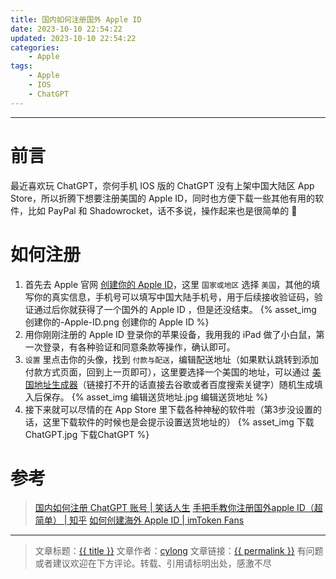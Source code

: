 ```yaml
---
title: 国内如何注册国外 Apple ID
date: 2023-10-10 22:54:22
updated: 2023-10-10 22:54:22
categories:
    - Apple
tags:
    - Apple
    - IOS
    - ChatGPT
---
```

---

# 前言

最近喜欢玩 ChatGPT，奈何手机 IOS 版的 ChatGPT 没有上架中国大陆区 App Store，所以折腾下想要注册美国的 Apple ID，同时也方便下载一些其他有用的软件，比如 PayPal 和 Shadowrocket，话不多说，操作起来也是很简单的 👻

<!-- more -->

# 如何注册

1. 首先去 Apple 官网 [创建你的 Apple ID][1]，这里 `国家或地区` 选择 `美国`，其他的填写你的真实信息，手机号可以填写中国大陆手机号，用于后续接收验证码，验证通过后你就获得了一个国外的 Apple ID ，但是还没结束。
{% asset_img 创建你的-Apple-ID.png 创建你的 Apple ID %}
2. 用你刚刚注册的 Apple ID 登录你的苹果设备，我用我的 iPad 做了小白鼠，第一次登录，有各种验证和同意条款等操作，确认即可。
3. `设置` 里点击你的头像，找到 `付款与配送`，编辑配送地址（如果默认跳转到添加付款方式页面，回到上一页即可），这里要选择一个美国的地址，可以通过 [美国地址生成器][2]（链接打不开的话直接去谷歌或者百度搜索关键字）随机生成填入后保存。
{% asset_img 编辑送货地址.jpg 编辑送货地址 %}
4. 接下来就可以尽情的在 App Store 里下载各种神秘的软件啦（第3步没设置的话，这里下载软件的时候也是会提示设置送货地址的）
{% asset_img 下载ChatGPT.jpg 下载ChatGPT %}

# 参考
> [国内如何注册 ChatGPT 账号 | 笑话人生][5]
> [手把手教你注册国外apple ID（超简单） | 知乎][3]
> [如何创建海外 Apple ID | imToken Fans][4]

---

> 文章标题：<a href='{{ permalink }}' title='{{ title }}' >{{ title }}</a>
> 文章作者：[cylong](/about/ "cylong")
> 文章链接：<a href='{{ permalink }}' title='{{ title }}' >{{ permalink }}</a>
> 有问题或者建议欢迎在下方评论。转载、引用请标明出处，感激不尽 <span class="far fa-laugh-beam"></span>

[1]: https://appleid.apple.com/account "创建你的 Apple ID"
[2]: https://www.meiguodizhi.com/ "美国地址生成器"
[3]: https://zhuanlan.zhihu.com/p/373675995 "手把手教你注册国外apple ID（超简单） | 知乎"
[4]: https://imtoken.fans/t/topic/243 "如何创建海外 Apple ID | imToken Fans"
[5]: /blog/2023/10/08/sign-up-chatgpt/ "国内如何注册 ChatGPT 账号 | 笑话人生"